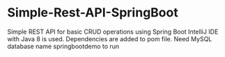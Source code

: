 # Simple-Rest-API-SpringBoot
Simple REST API for basic CRUD operations using Spring Boot
IntelliJ IDE with Java 8 is used. Dependencies are added to pom file.
Need MySQL database name springbootdemo to run
